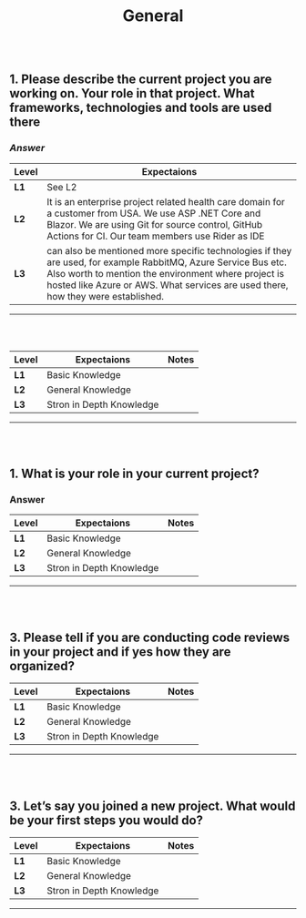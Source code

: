 <h1 align="center"> General </h1>

<br/><br/>

## 1. Please describe the current project you are working on. Your role in that project. What frameworks, technologies and tools are used there
### *Answer*
| **Level** | **Expectaions** |
|-----------|-------------|
| **L1**    | See L2      |
| **L2**    | It is an enterprise project related health care domain for a customer from USA. We use ASP .NET Core and Blazor. We are using Git for source control, GitHub Actions for CI. Our team members use Rider as IDE            |
| **L3**    | can also be mentioned more specific technologies if they are used, for example RabbitMQ, Azure Service Bus etc. Also worth to mention the environment where project is hosted like Azure or AWS. What services are used there, how they were established.        |

---
<br/><br/>

| **Level** | **Expectaions**             | **Notes**       |
|-----------|-----------------------------|-----------------|
| **L1**    | Basic Knowledge             |                 |
| **L2**    | General Knowledge           |                 |
| **L3**    | Stron in Depth Knowledge    |                 |
---
<br/><br/>

## 1. What is your role in your current project? 
### Answer


| **Level** | **Expectaions**             | **Notes**       |
|-----------|-----------------------------|-----------------|
| **L1**    | Basic Knowledge             |                 |
| **L2**    | General Knowledge           |                 |
| **L3**    | Stron in Depth Knowledge    |                 |
---
<br/><br/>

## 3. Please tell if you are conducting code reviews in your project and if yes how they are organized?  


| **Level** | **Expectaions**             | **Notes**       |
|-----------|-----------------------------|-----------------|
| **L1**    | Basic Knowledge             |                 |
| **L2**    | General Knowledge           |                 |
| **L3**    | Stron in Depth Knowledge    |                 |
---
<br/><br/>

## 3. Let’s say you joined a new project. What would be your first steps you would do?   


| **Level** | **Expectaions**             | **Notes**       |
|-----------|-----------------------------|-----------------|
| **L1**    | Basic Knowledge             |                 |
| **L2**    | General Knowledge           |                 |
| **L3**    | Stron in Depth Knowledge    |                 |
---
<br/><br/>
